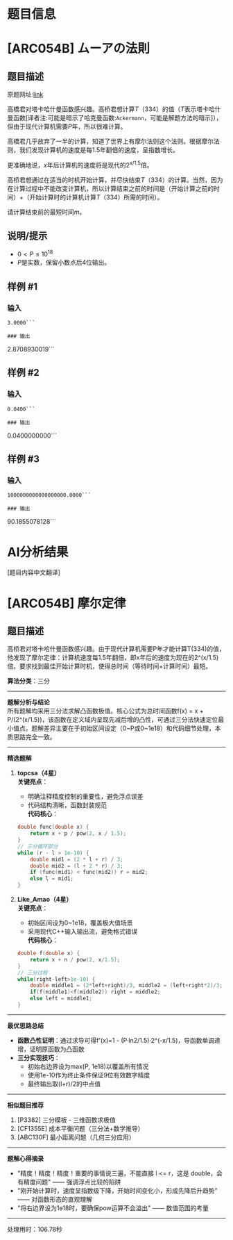 # 题目信息

# [ARC054B] ムーアの法則

## 题目描述

原题网址:[link](https://atcoder.jp/contests/arc054/tasks/arc054_b)



高橋君对塔卡哈什曼函数感兴趣。高桥君想计算$T（334）$的值（$T$表示塔卡哈什曼函数[译者注:可能是暗示了哈克曼函数:`Ackermann`，可能是解题方法的暗示]），但由于现代计算机需要$P$年，所以很难计算。

高橋君几乎放弃了一半的计算，知道了世界上有摩尔法则这个法则。根据摩尔法则，我们发现计算机的速度是每$1.5$年翻倍的速度，呈指数增长。

更准确地说，$x$年后计算机的速度将是现代的$2^{x/1.5}$倍。

高桥君想通过在适当的时机开始计算，并尽快结束$T（334）$的计算。当然，因为在计算过程中不能改变计算机，所以计算结束之前的时间是（开始计算之前的时间）+（开始计算时的计算机计算$T（334）$所需的时间）。

请计算结束前的最短时间$m$。

## 说明/提示

- $0<P\leqslant10^{18}$  
- $P$是实数，保留小数点后$4$位输出。

## 样例 #1

### 输入

```
3.0000```

### 输出

```
2.8708930019```

## 样例 #2

### 输入

```
0.0400```

### 输出

```
0.0400000000```

## 样例 #3

### 输入

```
1000000000000000000.0000```

### 输出

```
90.1855078128```

# AI分析结果



[题目内容中文翻译]  
# [ARC054B] 摩尔定律  

## 题目描述  
高桥君对塔卡哈什曼函数感兴趣。由于现代计算机需要P年才能计算T(334)的值，他发现了摩尔定律：计算机速度每1.5年翻倍，即x年后的速度为现在的2^(x/1.5)倍。要求找到最佳开始计算时机，使得总时间（等待时间+计算时间）最短。  

**算法分类**：三分  

---

**题解分析与结论**  
所有题解均采用三分法求解凸函数极值。核心公式为总时间函数f(x) = x + P/(2^(x/1.5))，该函数在定义域内呈现先减后增的凸性，可通过三分法快速定位最小值点。题解差异主要在于初始区间设定（0~P或0~1e18）和代码细节处理，本质思路完全一致。  

---

**精选题解**  
1. **topcsa（4星）**  
   **关键亮点**：  
   - 明确注释精度控制的重要性，避免浮点误差  
   - 代码结构清晰，函数封装规范  
   **代码核心**：  
   ```cpp
   double func(double x) {
       return x + p / pow(2, x / 1.5);
   }
   // 三分循环部分
   while (r - l > 1e-10) {
       double mid1 = (2 * l + r) / 3;
       double mid2 = (l + 2 * r) / 3;
       if (func(mid1) < func(mid2)) r = mid2;
       else l = mid1;
   }
   ```

2. **Like_Amao（4星）**  
   **关键亮点**：  
   - 初始区间设为0~1e18，覆盖极大值场景  
   - 采用现代C++输入输出流，避免格式错误  
   **代码核心**：  
   ```cpp
   double f(double x) {
       return x + n / pow(2, x/1.5);
   }
   // 三分过程
   while(right-left>1e-10) {
       double middle1 = (2*left+right)/3, middle2 = (left+right*2)/3;
       if(f(middle1)<f(middle2)) right = middle2;
       else left = middle1;
   }
   ```

---

**最优思路总结**  
- **函数凸性证明**：通过求导可得f'(x)=1 - (P·ln2/1.5)·2^(-x/1.5)，导函数单调递增，证明原函数为凸函数  
- **三分实现技巧**：  
  - 初始右边界设为max(P, 1e18)以覆盖所有情况  
  - 使用1e-10作为终止条件保证9位有效数字精度  
  - 最终输出取(l+r)/2的中点值  

---

**相似题目推荐**  
1. [P3382] 三分模板 - 三维函数求极值  
2. [CF1355E] 成本平衡问题（三分法+数学推导）  
3. [ABC130F] 最小距离问题（几何三分应用）  

---

**题解心得摘录**  
- "精度！精度！精度！重要的事情说三遍，不能直接 l <= r，这是 double，会有精度问题" —— 强调浮点比较的陷阱  
- "刚开始计算时，速度呈指数级下降，开始时间变化小，形成先降后升趋势" —— 对函数形态的直观理解  
- "将右边界设为1e18时，要确保pow运算不会溢出" —— 数值范围的考量

---
处理用时：106.78秒